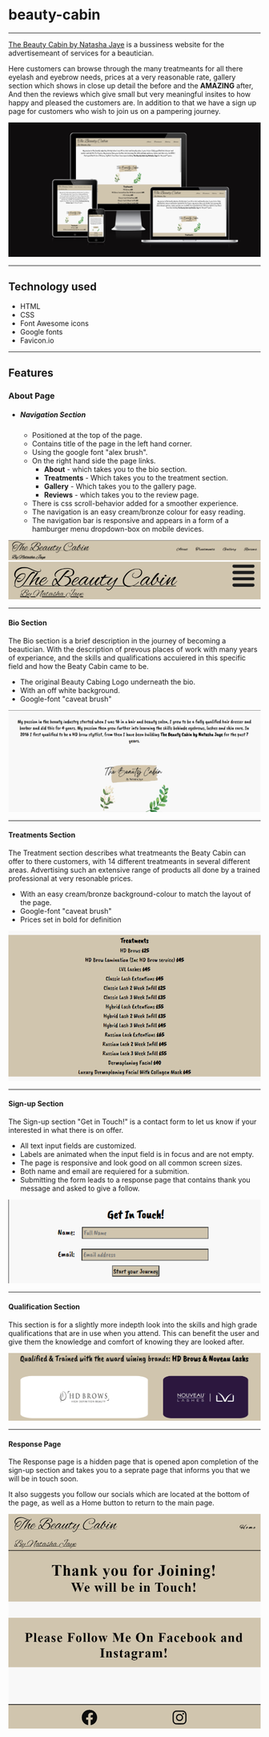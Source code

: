 # beauty-cabin

---

[The Beauty Cabin by Natasha Jaye](https://lfg115.github.io/beauty-cabin/index.html) is a bussiness website for the advertisemeant
of services for a beautician.

Here customers can browse through the many treatmeants for all there eyelash and eyebrow needs, prices at a very reasonable rate, gallery section which shows in close up detail the before and the **AMAZING** after, And then the reviews which give small but very meaningful insites to how happy and pleased the customers are. In addition to that we have a sign up page for customers who wish to join us on a pampering journey.

![site on different devices](/assets/images/am_i_responsive.png)

---

## Technology used

- HTML
- CSS
- Font Awesome icons
- Google fonts
- Favicon.io

---

## Features

### About Page

- ##### Navigation Section

  - Positioned at the top of the page.
  - Contains title of the page in the left hand corner.
  - Using the google font "alex brush".
  - On the right hand side the page links.
    - **About** - which takes you to the bio section.
    - **Treatments** - Which takes you to the treatment section.
    - **Gallery** - Which takes you to the gallery page.
    - **Reviews** - which takes you to the review page.
  - There is css scroll-behavior added for a smoother experience.
  - The navigation is an easy cream/bronze colour for easy reading.
  - The navigation bar is responsive and appears in a form of a hamburger menu dropdown-box on mobile devices.
  
 ![nav-bar tablet +](/assets/images/logo_and_navbar.png)
 ![nav-bar mobile](/assets/images/logo_and_navbar_on_mobile.png)

  ---
  
#### Bio Section

 The Bio section is a brief description in the journey of becoming a beautician. With the description of prevous places of work with many years of experiance, and the skills and qualifications accuiered in this specific field and how the Beaty Cabin came to be.

- The original Beauty Cabing Logo underneath the bio.
- With an off white background.
- Google-font "caveat brush"
  
 ![logo-image](/assets/images/bio_and_logo_image.png)

---

#### Treatments Section

The Treatment section describes what treatmeants the Beaty Cabin can offer to there customers, with 14 different treatmeants in several different areas. Advertising such an extensive range of products all done by a trained professional at very resonable prices.

- With an easy cream/bronze background-colour to match the layout of the page.
- Google-font "caveat brush"
- Prices set in bold for definition
  
![treatmeant-image](/assets/images/treatments_section.png)

---

#### Sign-up Section

The Sign-up section "Get in Touch!" is a contact form to let us know if your interested in what there is on offer.

- All text input fields are customized.
- Labels are animated when the input field is in focus and are not empty.
- The page is responsive and look good on all common screen sizes.
- Both name and email are requiered for a submition.
- Submitting the form leads to a response page that contains thank you message and asked to give a follow.
  
![sign-up image](/assets/images/sign_up.png)


---


#### Qualification Section

This section is for a slightly more indepth look into the skills and high grade qualifications that are in use when you attend.
This can benefit the user and give them the knowledge and comfort of knowing they are looked after.

![qualified section](/assets/images/qualified_section.png)


---


#### Response Page

The Response page is a hidden page that is opened apon completion of the sign-up section and takes you to a seprate page that informs you that we will be in touch soon.

It also suggests you follow our socials which are located at the bottom of the page, as well as a Home button to return to the main page.

![thanks for joining image](/assets/images/thanks_for_joining.png)